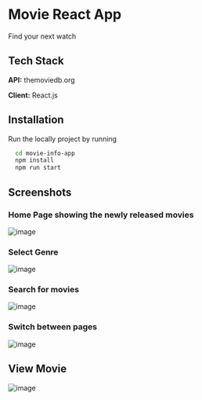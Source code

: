 
# Movie React App

Find your next watch


## Tech Stack

**API:** themoviedb.org

**Client:** React.js

## Installation

Run the locally project by running

```bash
  cd movie-info-app
  npm install
  npm run start
```

## Screenshots

### Home Page showing the newly released movies

![image](https://user-images.githubusercontent.com/50148498/168981542-60fe16a0-97e3-4aeb-91dd-41bbfc4827b7.png)

### Select Genre

![image](https://user-images.githubusercontent.com/50148498/168981701-f0c72665-fd84-456b-bb4e-e085e886ff81.png)

### Search for movies

![image](https://user-images.githubusercontent.com/50148498/168982022-b0188798-13eb-439b-a610-f9d9225d01e5.png)

### Switch between pages

![image](https://user-images.githubusercontent.com/50148498/168982232-56fb4189-9cee-46fe-8456-b7024e655630.png)

## View Movie
![image](https://user-images.githubusercontent.com/50148498/168982372-8db2aa42-8fb6-4ea4-a954-c88ada268ae4.png)
